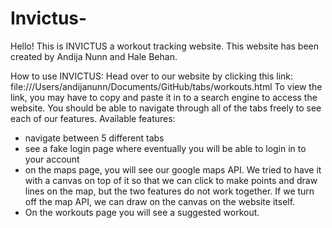 # Invictus-

Hello! This is INVICTUS a workout tracking website. This website has been created by Andija Nunn and Hale Behan. 

How to use INVICTUS: 
    Head over to our website by clicking this link: file:///Users/andijanunn/Documents/GitHub/tabs/workouts.html 
                To view the link, you may have to copy and paste it in to a search engine to access the website. 
                You should be able to navigate through all of the tabs freely to see each of our features. 
Available features: 
- navigate between 5 different tabs 
- see a fake login page where eventually you will be able to login in to your account
- on the maps page, you will see our google maps API. We tried to have it with a canvas on top of it so that we can click to make points and draw lines on the map, but the two features do not work together. If we turn off the map API, we can draw on the canvas on the website itself. 
- On the workouts page you will see a suggested workout. 
